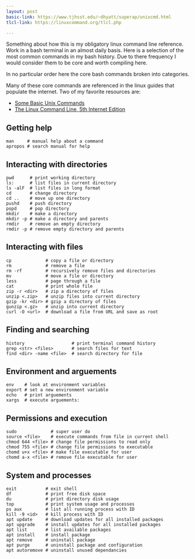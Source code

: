 ```yaml
---
layout: post
basic-link: https://www.tjhsst.edu/~dhyatt/superap/unixcmd.html
tlcl-link: https://linuxcommand.org/tlcl.php

---
```


Something about how this is my obligatory linux command line reference. Work in a bash terminal in an almost daily basis. Here is a selection of the most common commands in my bash history. Due to there frequency I would consider them to be core and worth compiling here.

In no particular order here the core bash commands broken into categories.

Many of these core commands are referenced in the linux guides that populate the internet. Two of my favorite resources are:

- [Some Basic Unix Commands]({{page.basic-link}})
- [The Linux Command Line, 5th Internet Edition]({{page.tlcl-link}})

## Getting help

```
man     # manual help about a command
apropos # search manual for help
```

## Interacting with directories

```
pwd      # print working directory
ls:      # list files in current directory 
ls -alF  # list files in long format
cd       # change directory
cd ..    # move up one directory
pushd    # push directory
popd     # pop directory
mkdir    # make a directory
mkdir -p # make a directory and parents
rmdir    # remove an empty directory
rmdir -p # remove empty directory and parents
```

## Interacting with files

```
cp             # copy a file or directory
rm             # remove a file
rm -rf         # recursively remove files and directories
mv             # move a file or directory
less           # page through a file
cat            # print whole file
zip -r <dir>   # zip a directory of files
unzip <.zip>   # unzip files into current directory
gzip -kr <dir> # gzip a directory of files
gunzip <.gz>   # unzip into current directory
curl -O <url>  # download a file from URL and save as root
```
## Finding and searching

```
history                  # print terminal command history
grep <str> <files>       # search files for text
find <dir> -name <file>  # search directory for file
```

## Environment and arguements

```
env    # look at environment variables
export # set a new environment variable
echo   # print arguements
xargs  # execute arguements:
```

## Permissions and execution

```
sudo             # super user do
source <file>    # execute commands from file in current shell 
chmod 644 <file> # change file permissions to read only
chmod 755 <file> # change file permissions to executable
chomd u+x <file> # make file executable for user
chomd a-x <file> # remove file executable for user
```

## System and processes

```
exit           # exit shell
df             # print free disk space
du             # print directory disk usage
top            # print system usage and processes
ps aux         # list all running process with ID
kill -9 <id>   # kill process with ID
apt update     # download updates for all installed packages
apt upgrade    # install updates for all installed packages
apt list       # list available packages
apt install    # install package
apt remove     # uninstall package
apt purge      # uninstall package and configuration
apt autoremove # uninstall unused dependancies
```
